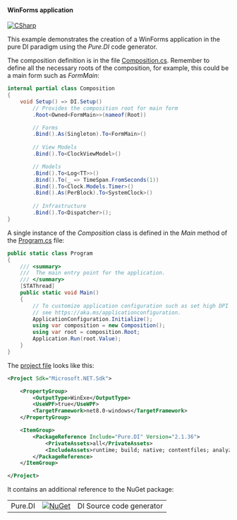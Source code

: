 #### WinForms application

[![CSharp](https://img.shields.io/badge/C%23-code-blue.svg)](/samples/WinFormsAppNetCore)

This example demonstrates the creation of a WinForms application in the pure DI paradigm using the _Pure.DI_ code generator.

The composition definition is in the file [Composition.cs](/samples/WinFormsAppNetCore/Composition.cs). Remember to define all the necessary roots of the composition, for example, this could be a main form such as _FormMain_:

```csharp
internal partial class Composition
{
    void Setup() => DI.Setup()
        // Provides the composition root for main form
        .Root<Owned<FormMain>>(nameof(Root))

        // Forms
        .Bind().As(Singleton).To<FormMain>()
        
        // View Models
        .Bind().To<ClockViewModel>()

        // Models
        .Bind().To<Log<TT>>()
        .Bind().To(_ => TimeSpan.FromSeconds(1))
        .Bind().To<Clock.Models.Timer>()
        .Bind().As(PerBlock).To<SystemClock>()
    
        // Infrastructure
        .Bind().To<Dispatcher>();
}
```

A single instance of the _Composition_ class is defined in the _Main_ method of the [Program.cs](/samples/WinFormsAppNetCore/Program.cs) file:

```c#
public static class Program
{
    /// <summary>
    ///  The main entry point for the application.
    /// </summary>
    [STAThread]
    public static void Main()
    {
        // To customize application configuration such as set high DPI settings or default font,
        // see https://aka.ms/applicationconfiguration.
        ApplicationConfiguration.Initialize();
        using var composition = new Composition();
        using var root = composition.Root;
        Application.Run(root.Value);
    }
}
```

The [project file](/samples/WinFormsAppNetCore/WinFormsAppNetCore.csproj) looks like this:

```xml
<Project Sdk="Microsoft.NET.Sdk">

    <PropertyGroup>
        <OutputType>WinExe</OutputType>
        <UseWPF>true</UseWPF>
        <TargetFramework>net8.0-windows</TargetFramework>
    </PropertyGroup>

    <ItemGroup>
        <PackageReference Include="Pure.DI" Version="2.1.36">
            <PrivateAssets>all</PrivateAssets>
            <IncludeAssets>runtime; build; native; contentfiles; analyzers; buildtransitive</IncludeAssets>
        </PackageReference>
    </ItemGroup>

</Project>
```

It contains an additional reference to the NuGet package:

|            |                                                                                                 |                                     |
|------------|-------------------------------------------------------------------------------------------------|:------------------------------------|
| Pure.DI    | [![NuGet](https://img.shields.io/nuget/v/Pure.DI)](https://www.nuget.org/packages/Pure.DI)       | DI Source code generator            |
